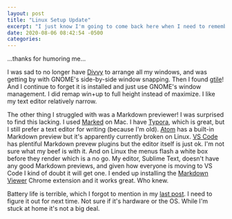 ```yaml
---
layout: post
title: "Linux Setup Update"
excerpt: "I just know I'm going to come back here when I need to remember this stuff"
date: 2020-08-06 08:42:54 -0500
categories: 
---
```


...thanks for humoring me...

I was sad to no longer have [Divvy](https://mizage.com/divvy/) to arrange all my windows, and was getting by with GNOME's side-by-side window snapping. Then I found [gtile](https://extensions.gnome.org/extension/28/gtile/)! And I continue to forget it is installed and just use GNOME's window management. I did remap win+up to full height instead of maximize. I like my text editor relatively narrow.

The other thing I struggled with was a Markdown previewer! I was surprised to find this lacking. I used [Marked](https://marked2app.com/) on Mac. I have [Typora](https://www.typora.io/), which is great, but I still prefer a text editor for writing (because I'm old). [Atom](https://atom.io/) has a built-in Markdown preview but it's apparently currently broken on Linux. [VS Code](https://code.visualstudio.com/) has plentiful Markdown prevew plugins but the editor itself is just ok. I'm not sure what my beef is with it. And on Linux the menus flash a white box before they render which is a no go. My editor, Sublime Text, doesn't have any good Markdown previews, and given how everyone is moving to VS Code I kind of doubt it will get one. I ended up installing the [Markdown Viewer](https://chrome.google.com/webstore/detail/markdown-viewer/ckkdlimhmcjmikdlpkmbgfkaikojcbjk) Chrome extension and it works great. Who knew.

Battery life is terrible, which I forgot to mention in my [last post](http://www.daniel.industries/2020/07/11/my-linux-setup/). I need to figure it out for next time. Not sure if it's hardware or the OS. While I'm stuck at home it's not a big deal.
